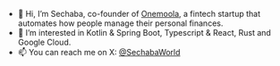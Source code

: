 - 👋 Hi, I’m Sechaba, co-founder of [Onemoola](https://github.com/onemoola), a fintech startup that automates how people manage their personal finances.
- 👀 I’m interested in Kotlin & Spring Boot, Typescript & React, Rust and Google Cloud.
- 📫 You can reach me on X: [@SechabaWorld](https://twitter.com/sechabaworld)
